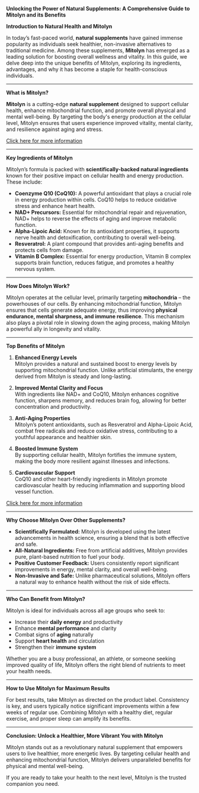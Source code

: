 **Unlocking the Power of Natural Supplements: A Comprehensive Guide to Mitolyn and its Benefits**

**Introduction to Natural Health and Mitolyn**

In today’s fast-paced world, **natural supplements** have gained immense popularity as individuals seek healthier, non-invasive alternatives to traditional medicine. Among these supplements, **Mitolyn** has emerged as a leading solution for boosting overall wellness and vitality. In this guide, we delve deep into the unique benefits of Mitolyn, exploring its ingredients, advantages, and why it has become a staple for health-conscious individuals.

---

**What is Mitolyn?**

**Mitolyn** is a cutting-edge **natural supplement** designed to support cellular health, enhance mitochondrial function, and promote overall physical and mental well-being. By targeting the body's energy production at the cellular level, Mitolyn ensures that users experience improved vitality, mental clarity, and resilience against aging and stress.

[Click here for more information](https://miitolyn.us/)

---

**Key Ingredients of Mitolyn**

Mitolyn’s formula is packed with **scientifically-backed natural ingredients** known for their positive impact on cellular health and energy production. These include:

- **Coenzyme Q10 (CoQ10):** A powerful antioxidant that plays a crucial role in energy production within cells. CoQ10 helps to reduce oxidative stress and enhance heart health.
- **NAD+ Precursors:** Essential for mitochondrial repair and rejuvenation, NAD+ helps to reverse the effects of aging and improve metabolic function.
- **Alpha-Lipoic Acid:** Known for its antioxidant properties, it supports nerve health and detoxification, contributing to overall well-being.
- **Resveratrol:** A plant compound that provides anti-aging benefits and protects cells from damage.
- **Vitamin B Complex:** Essential for energy production, Vitamin B complex supports brain function, reduces fatigue, and promotes a healthy nervous system.

---

**How Does Mitolyn Work?**

Mitolyn operates at the cellular level, primarily targeting **mitochondria** – the powerhouses of our cells. By enhancing mitochondrial function, Mitolyn ensures that cells generate adequate energy, thus improving **physical endurance, mental sharpness, and immune resilience**. This mechanism also plays a pivotal role in slowing down the aging process, making Mitolyn a powerful ally in longevity and vitality.

---

**Top Benefits of Mitolyn**

1. **Enhanced Energy Levels**  
Mitolyn provides a natural and sustained boost to energy levels by supporting mitochondrial function. Unlike artificial stimulants, the energy derived from Mitolyn is steady and long-lasting.

2. **Improved Mental Clarity and Focus**  
With ingredients like NAD+ and CoQ10, Mitolyn enhances cognitive function, sharpens memory, and reduces brain fog, allowing for better concentration and productivity.

3. **Anti-Aging Properties**  
Mitolyn’s potent antioxidants, such as Resveratrol and Alpha-Lipoic Acid, combat free radicals and reduce oxidative stress, contributing to a youthful appearance and healthier skin.

4. **Boosted Immune System**  
By supporting cellular health, Mitolyn fortifies the immune system, making the body more resilient against illnesses and infections.

5. **Cardiovascular Support**  
CoQ10 and other heart-friendly ingredients in Mitolyn promote cardiovascular health by reducing inflammation and supporting blood vessel function.

[Click here for more information](https://miitolyn.us/)

---

**Why Choose Mitolyn Over Other Supplements?**

- **Scientifically Formulated:** Mitolyn is developed using the latest advancements in health science, ensuring a blend that is both effective and safe.
- **All-Natural Ingredients:** Free from artificial additives, Mitolyn provides pure, plant-based nutrition to fuel your body.
- **Positive Customer Feedback:** Users consistently report significant improvements in energy, mental clarity, and overall well-being.
- **Non-Invasive and Safe:** Unlike pharmaceutical solutions, Mitolyn offers a natural way to enhance health without the risk of side effects.

---

**Who Can Benefit from Mitolyn?**

Mitolyn is ideal for individuals across all age groups who seek to:
- Increase their **daily energy** and productivity
- Enhance **mental performance** and clarity
- Combat signs of **aging** naturally
- Support **heart health** and circulation
- Strengthen their **immune system**

Whether you are a busy professional, an athlete, or someone seeking improved quality of life, Mitolyn offers the right blend of nutrients to meet your health needs.

---

**How to Use Mitolyn for Maximum Results**

For best results, take Mitolyn as directed on the product label. Consistency is key, and users typically notice significant improvements within a few weeks of regular use. Combining Mitolyn with a healthy diet, regular exercise, and proper sleep can amplify its benefits.

---

**Conclusion: Unlock a Healthier, More Vibrant You with Mitolyn**

Mitolyn stands out as a revolutionary natural supplement that empowers users to live healthier, more energetic lives. By targeting cellular health and enhancing mitochondrial function, Mitolyn delivers unparalleled benefits for physical and mental well-being.

If you are ready to take your health to the next level, Mitolyn is the trusted companion you need.

